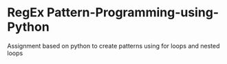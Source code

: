 # RegEx Pattern-Programming-using-Python
Assignment based on python to create patterns using for loops and nested loops

